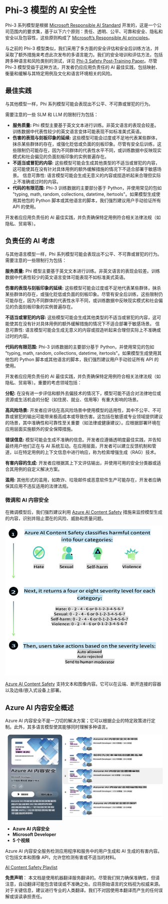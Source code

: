 # Phi-3 模型的 AI 安全性
Phi-3 系列模型是根据 [Microsoft Responsible AI Standard](https://query.prod.cms.rt.microsoft.com/cms/api/am/binary/RE5cmFl) 开发的，这是一个公司范围内的要求集，基于以下六个原则：责任、透明、公平、可靠和安全、隐私和安全以及包容性，这些原则构成了 [Microsoft’s Responsible AI principles](https://www.microsoft.com/ai/responsible-ai)。

与之前的 Phi-3 模型类似，我们采用了多方面的安全评估和安全后训练方法，并采取了额外措施来考虑此次发布的多语言能力。我们的安全培训和评估方法，包括跨多种语言和风险类别的测试，详见 [Phi-3 Safety Post-Training Paper](https://arxiv.org/abs/2407.13833)。尽管 Phi-3 模型受益于这种方法，开发者仍应应用负责任的 AI 最佳实践，包括映射、衡量和缓解与其特定用例及文化和语言环境相关的风险。

## 最佳实践

与其他模型一样，Phi 系列模型可能会表现出不公平、不可靠或冒犯的行为。

需要注意的一些 SLM 和 LLM 的限制行为包括：

- **服务质量:** Phi 模型主要基于英文文本进行训练。非英文语言的表现会较差。训练数据中代表性较少的英文语言变体可能表现不如标准美式英语。
- **伤害的表现与刻板印象的延续:** 这些模型可能会过度或不足地代表某些群体，抹杀某些群体的存在，或强化贬低或负面的刻板印象。尽管有安全后训练，这些限制仍可能存在，因为不同群体的代表性水平不同，或训练数据中反映现实模式和社会偏见的负面刻板印象的实例普遍存在。
- **不适当或冒犯的内容:** 这些模型可能会生成其他类型的不适当或冒犯的内容，这可能使其在没有针对具体用例的额外缓解措施的情况下不适合部署于敏感场景。
信息可靠性: 语言模型可能会生成无意义的内容或捏造听起来合理但实际上不准确或过时的内容。
- **代码的有限范围:** Phi-3 训练数据的主要部分基于 Python，并使用常见的包如 "typing, math, random, collections, datetime, itertools"。如果模型生成使用其他包的 Python 脚本或其他语言的脚本，我们强烈建议用户手动验证所有 API 的使用。

开发者应应用负责任的 AI 最佳实践，并负责确保特定用例符合相关法律法规（如隐私、贸易等）。

## 负责任的 AI 考虑

与其他语言模型一样，Phi 系列模型可能会表现出不公平、不可靠或冒犯的行为。需要注意的一些限制行为包括：

**服务质量:** Phi 模型主要基于英文文本进行训练。非英文语言的表现会较差。训练数据中代表性较少的英文语言变体可能表现不如标准美式英语。

**伤害的表现与刻板印象的延续:** 这些模型可能会过度或不足地代表某些群体，抹杀某些群体的存在，或强化贬低或负面的刻板印象。尽管有安全后训练，这些限制仍可能存在，因为不同群体的代表性水平不同，或训练数据中反映现实模式和社会偏见的负面刻板印象的实例普遍存在。

**不适当或冒犯的内容:** 这些模型可能会生成其他类型的不适当或冒犯的内容，这可能使其在没有针对具体用例的额外缓解措施的情况下不适合部署于敏感场景。
信息可靠性: 语言模型可能会生成无意义的内容或捏造听起来合理但实际上不准确或过时的内容。

**代码的有限范围:** Phi-3 训练数据的主要部分基于 Python，并使用常见的包如 "typing, math, random, collections, datetime, itertools"。如果模型生成使用其他包的 Python 脚本或其他语言的脚本，我们强烈建议用户手动验证所有 API 的使用。

开发者应应用负责任的 AI 最佳实践，并负责确保特定用例符合相关法律法规（如隐私、贸易等）。重要的考虑领域包括：

**分配:** 在没有进一步评估和额外去偏技术的情况下，模型可能不适合对法律地位或资源或生活机会的分配（如住房、就业、信用等）有重大影响的场景。

**高风险场景:** 开发者应评估在高风险场景中使用模型的适用性，其中不公平、不可靠或冒犯的输出可能带来极高成本或导致伤害。这包括在敏感或专业领域提供建议的场景，其中准确性和可靠性至关重要（如法律或健康建议）。应根据部署环境在应用层面实施额外的安全保障措施。

**错误信息:** 模型可能会生成不准确的信息。开发者应遵循透明度最佳实践，并告知最终用户他们正在与 AI 系统互动。在应用层面，开发者可以建立反馈机制和管道，以在特定用例的上下文信息中进行响应，称为检索增强生成（RAG）技术。

**有害内容的生成:** 开发者应根据其上下文评估输出，并使用可用的安全分类器或适合其用例的自定义解决方案。

**滥用:** 其他形式的滥用，如欺诈、垃圾邮件或恶意软件生产可能存在，开发者应确保其应用不违反适用的法律法规。

### 微调和 AI 内容安全

在微调模型后，我们强烈建议利用 [Azure AI Content Safety](https://learn.microsoft.com/azure/ai-services/content-safety/overview) 措施来监控模型生成的内容，识别并阻止潜在的风险、威胁和质量问题。

![Phi3AISafety](../../../../translated_images/phi3aisafety.dc76a5bdb07ffc178e8e6d6be94d55a847ad1477d379bc28055823c777e3b06f.zh.png)

[Azure AI Content Safety](https://learn.microsoft.com/azure/ai-services/content-safety/overview) 支持文本和图像内容。它可以在云端、断开连接的容器以及边缘/嵌入式设备上部署。

## Azure AI 内容安全概述

Azure AI 内容安全不是一刀切的解决方案；它可以根据企业的特定政策进行定制。此外，其多语言模型使其能够同时理解多种语言。

![AIContentSafety](../../../../translated_images/AIcontentsafety.2319fe2f8154f2594e16643d4a4696100b7bb74af96b7a82b8f3327618d81122.zh.png)

- **Azure AI 内容安全**
- **Microsoft Developer**
- **5 个视频**

Azure AI 内容安全服务检测应用程序和服务中的用户生成和 AI 生成的有害内容。它包括文本和图像 API，允许您检测有害或不适当的材料。

[AI Content Safety Playlist](https://www.youtube.com/playlist?list=PLlrxD0HtieHjaQ9bJjyp1T7FeCbmVcPkQ)

**免责声明**：
本文档是使用机器翻译服务翻译的。尽管我们努力确保准确性，但请注意，自动翻译可能包含错误或不准确之处。应将原始语言的文档视为权威来源。对于关键信息，建议进行专业的人类翻译。我们不对因使用本翻译而产生的任何误解或误读承担责任。
